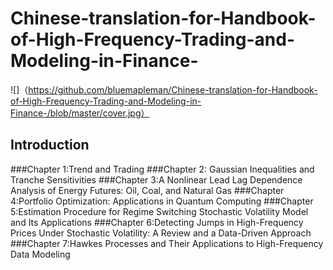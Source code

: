 # Chinese-translation-for-Handbook-of-High-Frequency-Trading-and-Modeling-in-Finance-
![]（https://github.com/bluemapleman/Chinese-translation-for-Handbook-of-High-Frequency-Trading-and-Modeling-in-Finance-/blob/master/cover.jpg）
## Introduction
###Chapter 1:Trend and Trading
###Chapter 2: Gaussian Inequalities and Tranche Sensitivities 
###Chapter 3:A Nonlinear Lead Lag Dependence Analysis of Energy Futures: Oil, Coal, and Natural Gas
###Chapter 4:Portfolio Optimization: Applications in Quantum Computing
###Chapter 5:Estimation Procedure for Regime Switching Stochastic Volatility Model and Its Applications
###Chapter 6:Detecting Jumps in High-Frequency Prices Under Stochastic Volatility: A Review and a Data-Driven Approach
###Chapter 7:Hawkes Processes and Their Applications to High-Frequency Data Modeling
